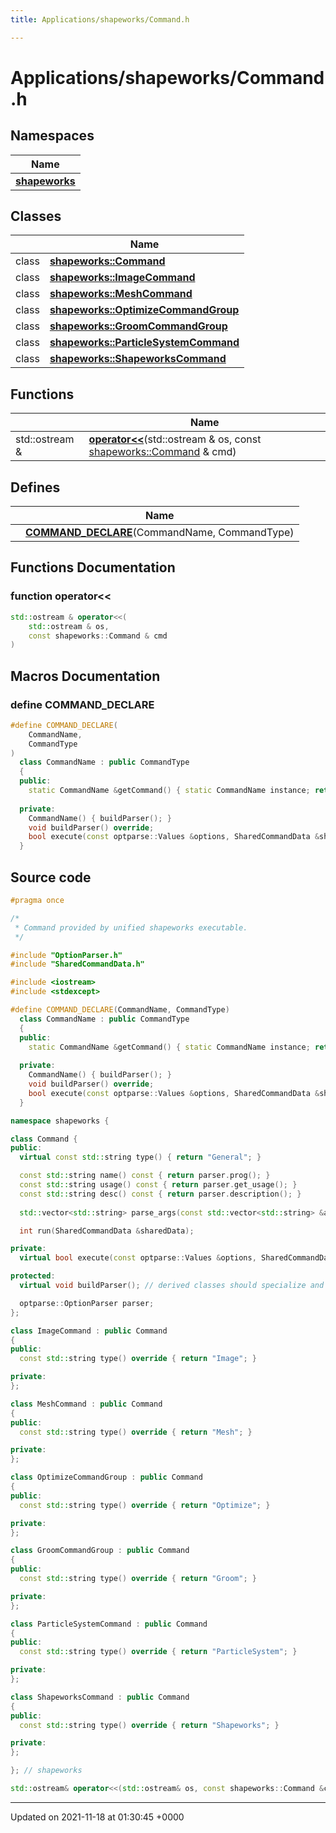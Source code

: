 ```yaml
---
title: Applications/shapeworks/Command.h

---
```


# Applications/shapeworks/Command.h



## Namespaces

| Name           |
| -------------- |
| **[shapeworks](../Namespaces/namespaceshapeworks.md)**  |

## Classes

|                | Name           |
| -------------- | -------------- |
| class | **[shapeworks::Command](../Classes/classshapeworks_1_1Command.md)**  |
| class | **[shapeworks::ImageCommand](../Classes/classshapeworks_1_1ImageCommand.md)**  |
| class | **[shapeworks::MeshCommand](../Classes/classshapeworks_1_1MeshCommand.md)**  |
| class | **[shapeworks::OptimizeCommandGroup](../Classes/classshapeworks_1_1OptimizeCommandGroup.md)**  |
| class | **[shapeworks::GroomCommandGroup](../Classes/classshapeworks_1_1GroomCommandGroup.md)**  |
| class | **[shapeworks::ParticleSystemCommand](../Classes/classshapeworks_1_1ParticleSystemCommand.md)**  |
| class | **[shapeworks::ShapeworksCommand](../Classes/classshapeworks_1_1ShapeworksCommand.md)**  |

## Functions

|                | Name           |
| -------------- | -------------- |
| std::ostream & | **[operator<<](../Files/Command_8h.md#function-operator<<)**(std::ostream & os, const [shapeworks::Command](../Classes/classshapeworks_1_1Command.md) & cmd) |

## Defines

|                | Name           |
| -------------- | -------------- |
|  | **[COMMAND_DECLARE](../Files/Command_8h.md#define-command-declare)**(CommandName, CommandType)  |


## Functions Documentation

### function operator<<

```cpp
std::ostream & operator<<(
    std::ostream & os,
    const shapeworks::Command & cmd
)
```




## Macros Documentation

### define COMMAND_DECLARE

```cpp
#define COMMAND_DECLARE(
    CommandName,
    CommandType
)
  class CommandName : public CommandType                                                   \
  {                                                                                        \
  public:                                                                                  \
    static CommandName &getCommand() { static CommandName instance; return instance; }     \
                                                                                           \
  private:                                                                                 \
    CommandName() { buildParser(); }                                                       \
    void buildParser() override;                                                           \
    bool execute(const optparse::Values &options, SharedCommandData &sharedData) override; \
  }
```


## Source code

```cpp
#pragma once

/*
 * Command provided by unified shapeworks executable.
 */

#include "OptionParser.h"
#include "SharedCommandData.h"

#include <iostream>
#include <stdexcept>

#define COMMAND_DECLARE(CommandName, CommandType)                                          \
  class CommandName : public CommandType                                                   \
  {                                                                                        \
  public:                                                                                  \
    static CommandName &getCommand() { static CommandName instance; return instance; }     \
                                                                                           \
  private:                                                                                 \
    CommandName() { buildParser(); }                                                       \
    void buildParser() override;                                                           \
    bool execute(const optparse::Values &options, SharedCommandData &sharedData) override; \
  }

namespace shapeworks {

class Command {
public:
  virtual const std::string type() { return "General"; }

  const std::string name() const { return parser.prog(); }
  const std::string usage() const { return parser.get_usage(); }
  const std::string desc() const { return parser.description(); }
  
  std::vector<std::string> parse_args(const std::vector<std::string> &arguments);

  int run(SharedCommandData &sharedData);

private:
  virtual bool execute(const optparse::Values &options, SharedCommandData &sharedData) = 0;

protected:
  virtual void buildParser(); // derived classes should specialize and call this as well

  optparse::OptionParser parser;
};

class ImageCommand : public Command
{
public:
  const std::string type() override { return "Image"; }

private:
};

class MeshCommand : public Command
{
public:
  const std::string type() override { return "Mesh"; }

private:
};

class OptimizeCommandGroup : public Command
{
public:
  const std::string type() override { return "Optimize"; }

private:
};

class GroomCommandGroup : public Command
{
public:
  const std::string type() override { return "Groom"; }

private:
};

class ParticleSystemCommand : public Command
{
public:
  const std::string type() override { return "ParticleSystem"; }

private:
};

class ShapeworksCommand : public Command
{
public:
  const std::string type() override { return "Shapeworks"; }

private:
};

}; // shapeworks

std::ostream& operator<<(std::ostream& os, const shapeworks::Command &cmd);
```


-------------------------------

Updated on 2021-11-18 at 01:30:45 +0000
